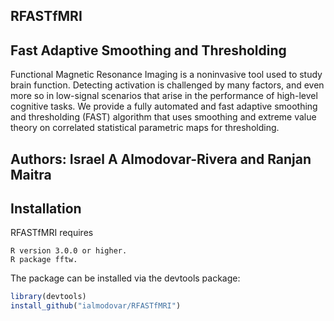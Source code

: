 ## RFASTfMRI
## Fast Adaptive Smoothing and Thresholding

Functional Magnetic Resonance Imaging is a noninvasive tool used to study brain function. Detecting activation is challenged by many factors, and even more so in low-signal scenarios that arise in the performance of high-level cognitive tasks. We provide a fully automated and fast adaptive smoothing and thresholding (FAST) algorithm that uses smoothing and extreme value theory on correlated statistical parametric maps for thresholding. 

## Authors: Israel A Almodovar-Rivera and Ranjan Maitra

## Installation

RFASTfMRI requires

    R version 3.0.0 or higher.
    R package fftw.

The package can be installed via the devtools package:
```R
library(devtools)
install_github("ialmodovar/RFASTfMRI")
```
